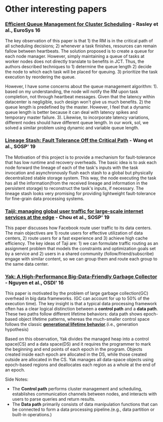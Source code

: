 # Other interesting papers

### [Efficient Queue Management for Cluster Scheduling](https://www.cse.ust.hk/~weiwa/teaching/Fall16-COMP6611B/reading_list/Yaq.pdf) - Rasley et al., EuroSys 16 

The key observation of this paper is that 1\) the RM is in the critical path of all scheduling decisions; 2\) whenever a task finishes, resources can remain fallow between heartbeats. The solution proposed is to create a queue for each node manager. However, simply maintaining a queue of tasks at worker nodes does not directly translate to benefits in JCT. Thus, the authors described techniques to 1\) determine the queue length 2\) decide the node to which each task will be placed for queuing. 3\) prioritize the task execution by reordering the queue.

However, I have some concerns about the queue management algorithm: 1\). based on my understanding, the node will notify the RM upon task completion, not through heartbeat messages. Given that the latency within datacenter is negligible, such design won't give us much benefits.  2\) the queue length is predefined  by the master. However, I feel that a dynamic queue length is better because it can deal with latency spikes and temporary master failure. 3\). Likewise, to incorporate latency variations, different nodes should have different queue length. In our work, sol, we solved a similar problem using dynamic and variable queue length. 

### [**Lineage Stash: Fault Tolerance Off the Critical Path**](https://dl.acm.org/authorize?N695036) **- Wang et al., SOSP' 19**

The Motivation of this project is to provide a mechanism for fault-tolerance that has low runtime and recovery overheads. The basic idea is to ask each node forward the lineage of each of the task's inputs with the task invocation and asynchronously flush each stash to a global but physically decentralized stable storage system. This way, the node executing the task has all the information\(from the received lineage and information in the persistent storage\) to reconstruct the task's inputs, if necessary. The lineage stash looks very promising for providing lightweight fault-tolerance for fine-grain data processing systems.

### [Taiji: managing global user traffic for large-scale internet services at the edge](https://research.fb.com/publications/taiji-managing-global-user-traffic-for-large-scale-internet-services-at-the-edge/) - Chou et al., SOSP' 19

This paper discusses how Facebook route user traffic to its data centers. The main objectives are 1\) route users for effective utilization of data centers, 2\) route users for a fast experience and 3\) achieve high cache efficiency. The key ideas of Taji are: 1\) we can formulate traffic routing as an assignment problem that models the constraints and optimization goals set by a service and 2\) users in a shared community \(follow/friend/subscribe\) engage with similar content, so we can group them and route each group to the same data center.

### [Yak: A High-Performance Big-Data-Friendly Garbage Collector](https://www.usenix.org/system/files/conference/osdi16/osdi16-nguyen.pdf) - Nguyen et al., OSDI' 16

This paper is motivated by the problem of large garbage collection\(GC\) overhead in big data frameworks. \(GC can account for up to 50% of the execution time\). The key insight is that a typical data processing framework often has a clear logical distinction between a **control path** and a **data path**. These two paths follow different lifetime behaviors: data path shows epoch-based object lifetime patterns, whereas the much-smaller control space follows the classic [**generational lifetime behavior**](https://plumbr.io/handbook/garbage-collection-in-java/generational-hypothesis).\(i.e., generation hypothesis\)

Based on this observation, Yak divides the managed heap into a control space\(CS\) and a data space\(DS\) and it requires the programmer to mark the beginning and end points of each epoch in the program. Objects created inside each epoch are allocated in the DS, while those created outside are allocated in the CS. Yak manages all data-space objects using epoch-based regions and deallocates each region as a whole at the end of an epoch. 

Side Notes:

* The **Control path** performs cluster management and scheduling, establishes communication channels between nodes, and interacts with users to parse queries and return results.
* The **Data path** primarily consists of data manipulation functions that can be connected to form a data processing pipeline.\(e.g., data partition or built-in operations.\)







